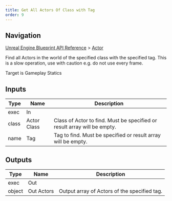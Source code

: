 ```yaml
---
title: Get All Actors Of Class with Tag
order: 9
---
```

## Navigation

[Unreal Engine Blueprint API Reference](https://dev.epicgames.com/documentation/en-us/unreal-engine/BlueprintAPI) > [Actor](https://dev.epicgames.com/documentation/en-us/unreal-engine/BlueprintAPI/Actor)

Find all Actors in the world of the specified class with the specified tag.
This is a slow operation, use with caution e.g. do not use every frame.

Target is Gameplay Statics

## Inputs

| Type | Name | Description |
| --- | --- | --- |
| exec | In |  |
| class | Actor Class | Class of Actor to find. Must be specified or result array will be empty. |
| name | Tag | Tag to find. Must be specified or result array will be empty. |

## Outputs

| Type | Name | Description |
| --- | --- | --- |
| exec | Out |  |
| object | Out Actors | Output array of Actors of the specified tag. |
